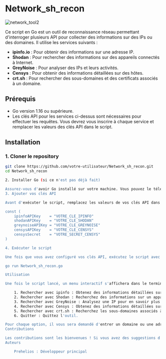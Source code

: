 # Network_sh_recon

![network_tool2](https://github.com/user-attachments/assets/740d5b82-abfb-4802-81a4-ec81fc5a7454)

Ce script en Go est un outil de reconnaissance réseau permettant d'interroger plusieurs API pour collecter des informations sur des IPs ou des domaines. Il utilise les services suivants :

- **ipinfo.io** : Pour obtenir des informations sur une adresse IP.
- **Shodan** : Pour rechercher des informations sur des appareils connectés à Internet.
- **GreyNoise** : Pour analyser des IPs et leurs activités.
- **Censys** : Pour obtenir des informations détaillées sur des hôtes.
- **crt.sh** : Pour rechercher des sous-domaines et des certificats associés à un domaine.

## Prérequis

- Go version 1.16 ou supérieure.
- Les clés API pour les services ci-dessus sont nécessaires pour effectuer les requêtes. Vous devrez vous inscrire à chaque service et remplacer les valeurs des clés API dans le script.

## Installation

### 1. Cloner le repository

```bash
git clone https://github.com/votre-utilisateur/Network_sh_recon.git
cd Network_sh_recon

2. Installer Go (si ce n'est pas déjà fait)

Assurez-vous d'avoir Go installé sur votre machine. Vous pouvez le télécharger et l'installer depuis le site officiel de Go.
3. Ajouter vos clés API

Avant d'exécuter le script, remplacez les valeurs de vos clés API dans le script network_tool.go à l'endroit suivant :

const (
    ipinfoAPIKey    = "VOTRE_CLE_IPINFO"
    shodanAPIKey    = "VOTRE_CLE_SHODAN"
    greynoiseAPIKey = "VOTRE_CLE_GREYNOISE"
    censysAPIKey    = "VOTRE_CLE_CENSYS"
    censysSecret    = "VOTRE_SECRET_CENSYS"
)

4. Exécuter le script

Une fois que vous avez configuré vos clés API, exécutez le script avec la commande suivante :

go run Network_sh_recon.go

Utilisation

Une fois le script lancé, un menu interactif s'affichera dans le terminal, offrant plusieurs options :

    1. Rechercher avec ipinfo : Obtenez des informations détaillées sur une adresse IP.
    2. Rechercher avec Shodan : Recherchez des informations sur un appareil connecté via Shodan.
    3. Rechercher avec GreyNoise : Analysez une IP pour en savoir plus sur ses activités avec GreyNoise.
    4. Rechercher avec Censys : Obtenez des informations détaillées sur un hôte via Censys.
    5. Rechercher avec crt.sh : Recherchez les sous-domaines associés à un domaine en utilisant crt.sh.
    6. Quitter : Quittez l'outil.

Pour chaque option, il vous sera demandé d'entrer un domaine ou une adresse IP à analyser. Vous pourrez ensuite choisir d'enregistrer les résultats dans un fichier texte.
Contributions

Les contributions sont les bienvenues ! Si vous avez des suggestions d'améliorations ou si vous avez corrigé un bug, n'hésitez pas à soumettre une pull request.
Auteurs

    Prehelios : Développeur principal
